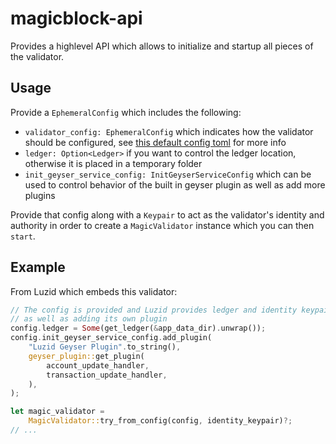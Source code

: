 # magicblock-api

Provides a highlevel API which allows to initialize and startup all pieces of the validator.

## Usage

Provide a `EphemeralConfig` which includes the following:

- `validator_config: EphemeralConfig` which indicates how the validator should be configured,
see [this default config toml](../magicblock-config/tests/fixtures/02_defaults.toml) for more
info
- `ledger: Option<Ledger>` if you want to control the ledger location, otherwise it is placed
in a temporary folder
- `init_geyser_service_config: InitGeyserServiceConfig` which can be used to control behavior
of the built in geyser plugin as well as add more plugins

Provide that config along with a `Keypair` to act as the validator's identity and authority in
order to create a `MagicValidator` instance which you can then `start`.

## Example

From Luzid which embeds this validator:

```rust
// The config is provided and Luzid provides ledger and identity keypair
// as well as adding its own plugin
config.ledger = Some(get_ledger(&app_data_dir).unwrap());
config.init_geyser_service_config.add_plugin(
    "Luzid Geyser Plugin".to_string(),
    geyser_plugin::get_plugin(
        account_update_handler,
        transaction_update_handler,
    ),
);

let magic_validator =
    MagicValidator::try_from_config(config, identity_keypair)?;
// ...
```
